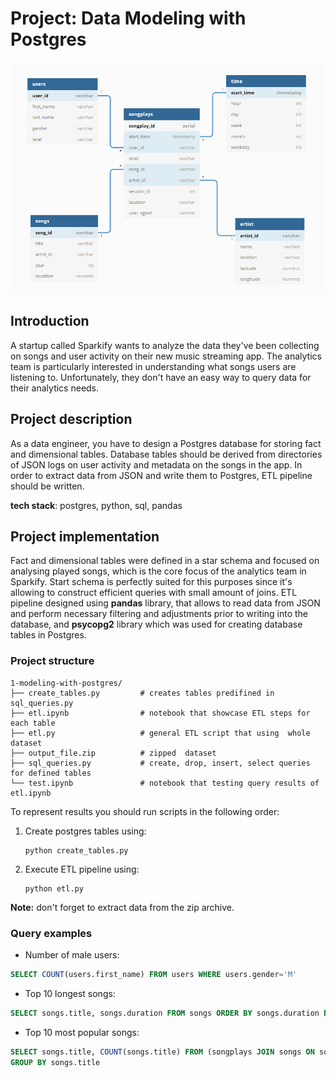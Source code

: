 # Project: Data Modeling with Postgres

![db_diagram](db_diagram.png)

## Introduction

A startup called Sparkify wants to analyze the data they've been collecting on
songs and user activity on their new music streaming app. The analytics team is
particularly interested in understanding what songs users are listening to.
Unfortunately, they don't have an easy way to query data for their analytics needs.

## Project description

As a data engineer, you have to design a Postgres database for storing fact and
dimensional tables. Database tables should be derived from directories of JSON
logs on user activity and metadata on the songs in the app. In order to extract
data from JSON and write them to Postgres, ETL pipeline should be written.

**tech stack**: postgres, python, sql, pandas


## Project implementation

Fact and dimensional tables were defined in a star schema and focused on
analysing played songs, which is the core focus of the analytics team in Sparkify.
Start schema is perfectly suited for this purposes since it's allowing to construct
efficient queries with small amount of joins. ETL pipeline designed using **pandas** library,
that allows to read data from JSON and perform necessary filtering and adjustments
prior to writing into the database, and **psycopg2** library which was used for creating database tables in Postgres.

### Project structure

    1-modeling-with-postgres/
    ├── create_tables.py         # creates tables predifined in sql_queries.py
    ├── etl.ipynb                # notebook that showcase ETL steps for each table
    ├── etl.py                   # general ETL script that using  whole dataset
    ├── output_file.zip          # zipped  dataset
    ├── sql_queries.py           # create, drop, insert, select queries for defined tables
    └── test.ipynb               # notebook that testing query results of etl.ipynb

To represent results you should run scripts in the following order:
1. Create postgres tables using:
    ```
    python create_tables.py
    ```
2. Execute ETL pipeline using:
    ```
    python etl.py
    ```
**Note:** don't forget to extract data from the zip archive.

### Query examples

- Number of male users:
```sql
SELECT COUNT(users.first_name) FROM users WHERE users.gender='M'
```

- Top 10 longest songs:
```sql
SELECT songs.title, songs.duration FROM songs ORDER BY songs.duration DESC LIMIT 10
```

- Top 10 most popular songs:
```sql
SELECT songs.title, COUNT(songs.title) FROM (songplays JOIN songs ON songplays.song_id=songs.song_id)
GROUP BY songs.title
```

